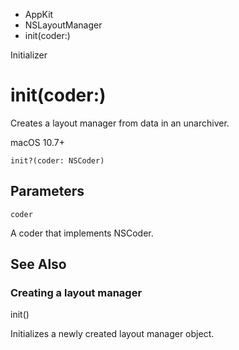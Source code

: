 

- AppKit
- NSLayoutManager
-  init(coder:) 

Initializer

# init(coder:)

Creates a layout manager from data in an unarchiver.

macOS 10.7+

``` source
init?(coder: NSCoder)
```

## Parameters 

`coder`  

A coder that implements NSCoder.

## See Also

### Creating a layout manager

init()

Initializes a newly created layout manager object.

